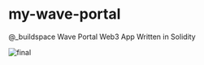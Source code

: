 # my-wave-portal
@_buildspace Wave Portal Web3 App Written in Solidity

![final](https://github.com/IFightForTheUsers/my-wave-portal/assets/48457802/3d266019-9596-4b7a-b5db-fc9712ae9349)
